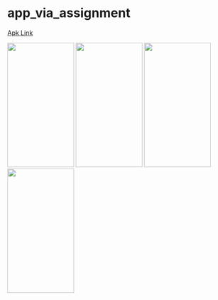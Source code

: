 # app_via_assignment

[Apk Link](https://drive.google.com/file/d/1VQn8mG1UIzbd7LmM3yTyqGJEdolL7mDR/view?usp=sharing)

<img src="https://user-images.githubusercontent.com/76955940/198400133-e246bc70-3781-4bdc-9061-3b05445ddafa.png" width="150" height="280"> <img src="https://user-images.githubusercontent.com/76955940/198400139-f28489e8-0941-4693-b354-e880d25c241d.png" width="150" height="280"> <img src="https://user-images.githubusercontent.com/76955940/198400142-18ea0cb3-0e7f-4056-a998-951758091c5c.png" width="150" height="280"> <img src="https://user-images.githubusercontent.com/76955940/198403507-f4ac4e26-4751-4b79-972c-f2da404f0b53.png" width="150" height="280">
